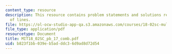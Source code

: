 ```yaml
---
content_type: resource
description: This resource contains problem statements and solutions related to equations
  of lines.
file: https://ol-ocw-studio-app-qa.s3.amazonaws.com/courses/18-02sc-multivariable-calculus-fall-2010/b823f1bb039eb5adddc36d9ad8d72d54_MIT18_02SC_pb_17_comb.pdf
file_type: application/pdf
resourcetype: Document
title: MIT18_02SC_pb_17_comb.pdf
uid: b823f1bb-039e-b5ad-ddc3-6d9ad8d72d54
---
```

